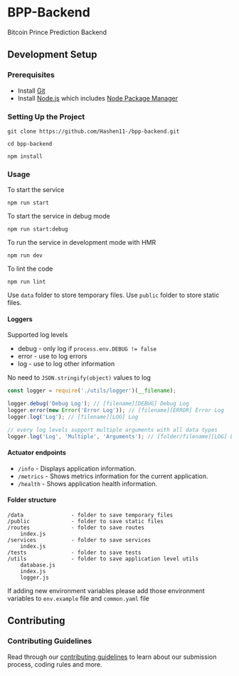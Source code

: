 # BPP-Backend

Bitcoin Prince Prediction Backend

## Development Setup

### Prerequisites

- Install [Git](https://git-scm.com/downloads)
- Install [Node.js](https://nodejs.org/en/) which includes [Node Package Manager](https://docs.npmjs.com/getting-started/)

### Setting Up the Project

```shell
git clone https://github.com/Hashen11-/bpp-backend.git

cd bpp-backend

npm install
```

### Usage

To start the service

```shell
npm run start
```

To start the service in debug mode

```shell
npm run start:debug
```

To run the service in development mode with HMR

```shell
npm run dev
```

To lint the code

```shell
npm run lint
```

Use `data` folder to store temporary files. Use `public` folder to store static files.

#### Loggers

Supported log levels

* debug - only log if `process.env.DEBUG != false`
* error - use to log errors
* log - use to log other information

No need to `JSON.stringify(object)` values to log

```javascript
const logger = require('./utils/logger')(__filename);

logger.debug('Debug Log'); // [filename][DEBUG] Debug Log
logger.error(new Error('Error Log')); // [filename][ERROR] Error Log
logger.log('Log'); // [filename][LOG] Log

// every log levels support multiple arguments with all data types
logger.log('Log', 'Multiple', 'Arguments'); // [folder/filename][LOG] Log Multiple Arguments
```

#### Actuator endpoints

* `/info` - Displays application information.
* `/metrics` - Shows metrics information for the current application.
* `/health` - Shows application health information.

#### Folder structure

```
/data               - folder to save temporary files
/public             - folder to save static files
/routes             - folder to save routes
    index.js
/services           - folder to save services
    index.js
/tests              - folder to save tests
/utils              - folder to save application level utils
    database.js
    index.js
    logger.js
```

If adding new environment variables please add those environment variables to `env.example` file and `common.yaml` file

## Contributing

### Contributing Guidelines

Read through our [contributing guidelines](CONTRIBUTING.md) to learn about our submission process, coding rules and more.
